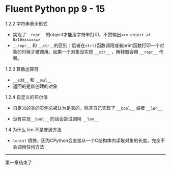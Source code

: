 # Fluent Python pp 9 - 15

1.2.2 字符串表示形式

- 实现了`__repr__` 的object才能用字符串打印，不然输出`<xx object at 0x10exxxxxx>`
- `__repr__` 和 `__str__`的区别：后者在`str()`函数调用或者print函数打印一个对象的时候才被调用。如果一个对象没实现 `__str__` ，解释器会用 `__repr__` 代替。

1.2.3 算数运算符

- `__add__` 和 `__mul__` 
- 返回的是新创建的对象

1.2.4 自定义的布尔值

- 自定义的类的实例总被认为是真的，除非自己实现了 `__bool__` 或者 `__len__`

- 没有实现`__bool__` 的话会尝试调用 `__len__`

1.4 为什么 len 不是普通方法

- `len(x)` 很快，因为CPython会直接从一个C结构体内读取对象的长度，完全不会调用任何方法



---

第一章结束了
